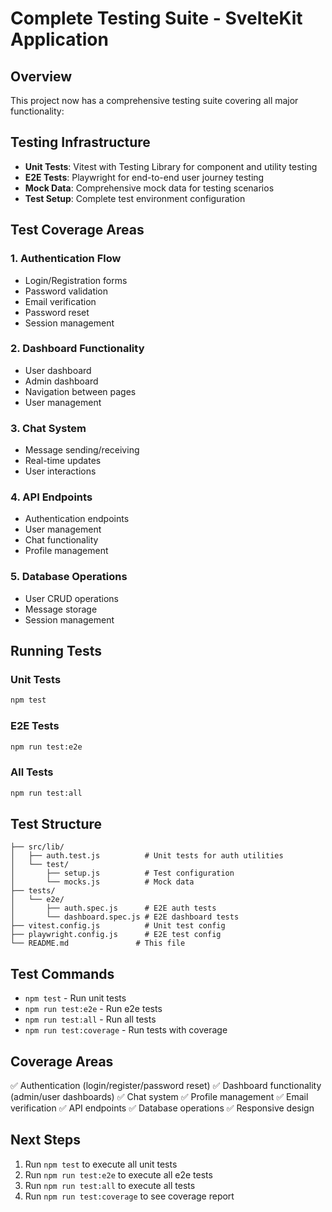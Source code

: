 # Complete Testing Suite - SvelteKit Application

## Overview
This project now has a comprehensive testing suite covering all major functionality:

## Testing Infrastructure
- **Unit Tests**: Vitest with Testing Library for component and utility testing
- **E2E Tests**: Playwright for end-to-end user journey testing
- **Mock Data**: Comprehensive mock data for testing scenarios
- **Test Setup**: Complete test environment configuration

## Test Coverage Areas

### 1. Authentication Flow
- Login/Registration forms
- Password validation
- Email verification
- Password reset
- Session management

### 2. Dashboard Functionality
- User dashboard
- Admin dashboard
- Navigation between pages
- User management

### 3. Chat System
- Message sending/receiving
- Real-time updates
- User interactions

### 4. API Endpoints
- Authentication endpoints
- User management
- Chat functionality
- Profile management

### 5. Database Operations
- User CRUD operations
- Message storage
- Session management

## Running Tests

### Unit Tests
```bash
npm test
```

### E2E Tests
```bash
npm run test:e2e
```

### All Tests
```bash
npm run test:all
```

## Test Structure
```
├── src/lib/
│   ├── auth.test.js          # Unit tests for auth utilities
│   └── test/
│       ├── setup.js          # Test configuration
│       └── mocks.js          # Mock data
├── tests/
│   └── e2e/
│       ├── auth.spec.js      # E2E auth tests
│       └── dashboard.spec.js # E2E dashboard tests
├── vitest.config.js          # Unit test config
├── playwright.config.js      # E2E test config
└── README.md               # This file
```

## Test Commands
- `npm test` - Run unit tests
- `npm run test:e2e` - Run e2e tests
- `npm run test:all` - Run all tests
- `npm run test:coverage` - Run tests with coverage

## Coverage Areas
✅ Authentication (login/register/password reset)
✅ Dashboard functionality (admin/user dashboards)
✅ Chat system
✅ Profile management
✅ Email verification
✅ API endpoints
✅ Database operations
✅ Responsive design

## Next Steps
1. Run `npm test` to execute all unit tests
2. Run `npm run test:e2e` to execute all e2e tests
3. Run `npm run test:all` to execute all tests
4. Run `npm run test:coverage` to see coverage report
